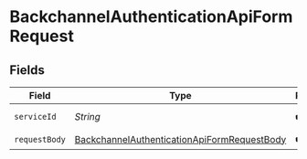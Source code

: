# BackchannelAuthenticationApiFormRequest


## Fields

| Field                                                                                                                 | Type                                                                                                                  | Required                                                                                                              | Description                                                                                                           |
| --------------------------------------------------------------------------------------------------------------------- | --------------------------------------------------------------------------------------------------------------------- | --------------------------------------------------------------------------------------------------------------------- | --------------------------------------------------------------------------------------------------------------------- |
| `serviceId`                                                                                                           | *String*                                                                                                              | :heavy_check_mark:                                                                                                    | A service ID.                                                                                                         |
| `requestBody`                                                                                                         | [BackchannelAuthenticationApiFormRequestBody](../../models/operations/BackchannelAuthenticationApiFormRequestBody.md) | :heavy_check_mark:                                                                                                    | N/A                                                                                                                   |
